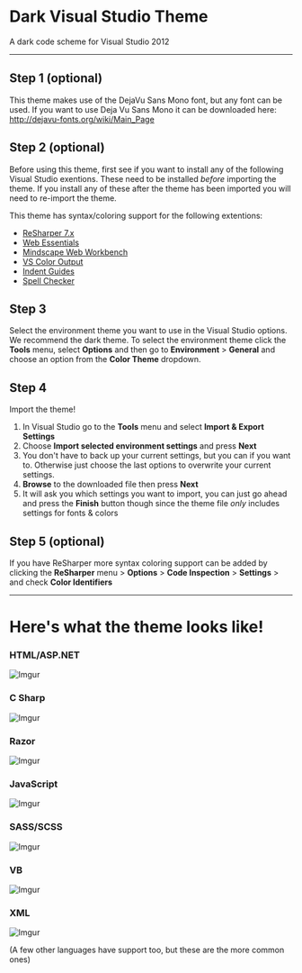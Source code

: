 # Dark Visual Studio Theme
A dark code scheme for Visual Studio 2012

--------

## Step 1 (optional)
This theme makes use of the DejaVu Sans Mono font, but any font can be used. 
If you want to use Deja Vu Sans Mono it can be downloaded here: http://dejavu-fonts.org/wiki/Main_Page

## Step 2 (optional)
Before using this theme, first see if you want to install any of the following Visual Studio exentions.
These need to be installed *before* importing the theme.  If you install any of these after the theme has been imported you will need to re-import the theme.

This theme has syntax/coloring support for the following extentions:

* [ReSharper 7.x](http://www.jetbrains.com/resharper)
* [Web Essentials](http://vswebessentials.com)
* [Mindscape Web Workbench](http://www.mindscapehq.com/products/web-workbench)
* [VS Color Output](http://mike-ward.net/vscoloroutput)
* [Indent Guides](http://visualstudiogallery.msdn.microsoft.com/e792686d-542b-474a-8c55-630980e72c30)
* [Spell Checker](http://visualstudiogallery.msdn.microsoft.com/86788d02-ce1e-4933-b499-cdba6a70f26f)


## Step 3
Select the environment theme you want to use in the Visual Studio options.
We recommend the dark theme.
To select the environment theme click the **Tools** menu, select **Options** and then go to **Environment** > **General** and choose an option from the **Color Theme** dropdown.


## Step 4
Import the theme!

1. In Visual Studio go to the **Tools** menu and select **Import & Export Settings**
2. Choose **Import selected environment settings** and press **Next**
3. You don't have to back up your current settings, but you can if you want to. Otherwise just choose the last options to overwrite your current settings.
4. **Browse** to the downloaded file then press **Next**
5. It will ask you which settings you want to import, you can just go ahead and press the **Finish** button though since the theme file *only* includes settings for fonts & colors

## Step 5 (optional)
If you have ReSharper more syntax coloring support can be added by clicking the **ReSharper** menu > **Options** > **Code Inspection** > **Settings** > and check **Color Identifiers**

------------

# Here's what the theme looks like!

### HTML/ASP.NET
![Imgur](http://i.imgur.com/LaR9tqW.jpg)

### C Sharp
![Imgur](http://i.imgur.com/WLD9wZg.jpg)

### Razor
![Imgur](http://i.imgur.com/6ooejkm.jpg)

### JavaScript
![Imgur](http://i.imgur.com/LrsZU0H.png)

### SASS/SCSS
![Imgur](http://i.imgur.com/iYVWSPB.jpg)

### VB
![Imgur](http://i.imgur.com/4SjyV08.jpg)

### XML
![Imgur](http://i.imgur.com/o3UlQcT.jpg)

(A few other languages have support too, but these are the more common ones)